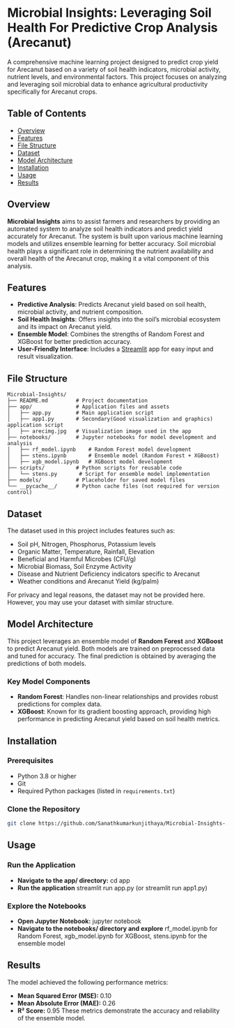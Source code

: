 # Microbial Insights: Leveraging Soil Health For Predictive Crop Analysis (Arecanut)

A comprehensive machine learning project designed to predict crop yield for Arecanut based on a variety of soil health indicators, microbial activity, nutrient levels, and environmental factors. This project focuses on analyzing and leveraging soil microbial data to enhance agricultural productivity specifically for Arecanut crops.

## Table of Contents
- [Overview](#overview)
- [Features](#features)
- [File Structure](#file-structure)
- [Dataset](#dataset)
- [Model Architecture](#model-architecture)
- [Installation](#installation)
- [Usage](#usage)
- [Results](#results)


## Overview
**Microbial Insights** aims to assist farmers and researchers by providing an automated system to analyze soil health indicators and predict yield accurately for Arecanut. The system is built upon various machine learning models and utilizes ensemble learning for better accuracy. Soil microbial health plays a significant role in determining the nutrient availability and overall health of the Arecanut crop, making it a vital component of this analysis.

## Features
- **Predictive Analysis**: Predicts Arecanut yield based on soil health, microbial activity, and nutrient composition.
- **Soil Health Insights**: Offers insights into the soil’s microbial ecosystem and its impact on Arecanut yield.
- **Ensemble Model**: Combines the strengths of Random Forest and XGBoost for better prediction accuracy.
- **User-Friendly Interface**: Includes a [Streamlit](https://streamlit.io/) app for easy input and result visualization.

## File Structure
```plaintext
Microbial-Insights/
├── README.md         # Project documentation
├── app/              # Application files and assets
│   ├── app.py        # Main application script
│   ├── app1.py       # Secondary(Good visualization and graphics) application script
│   ├── arecimg.jpg   # Visualization image used in the app
├── notebooks/        # Jupyter notebooks for model development and analysis
│   ├── rf_model.ipynb    # Random Forest model development
│   ├── stens.ipynb       # Ensemble model (Random Forest + XGBoost)
│   ├── xgb_model.ipynb   # XGBoost model development
├── scripts/          # Python scripts for reusable code
│   └── stens.py       # Script for ensemble model implementation
├── models/           # Placeholder for saved model files
└── __pycache__/      # Python cache files (not required for version control)
```

## Dataset
The dataset used in this project includes features such as:
- Soil pH, Nitrogen, Phosphorus, Potassium levels
- Organic Matter, Temperature, Rainfall, Elevation
- Beneficial and Harmful Microbes (CFU/g)
- Microbial Biomass, Soil Enzyme Activity
- Disease and Nutrient Deficiency indicators specific to Arecanut
- Weather conditions and Arecanut Yield (kg/palm)

For privacy and legal reasons, the dataset may not be provided here. However, you may use your dataset with similar structure.

## Model Architecture
This project leverages an ensemble model of **Random Forest** and **XGBoost** to predict Arecanut yield. Both models are trained on preprocessed data and tuned for accuracy. The final prediction is obtained by averaging the predictions of both models. 

### Key Model Components
- **Random Forest**: Handles non-linear relationships and provides robust predictions for complex data.
- **XGBoost**: Known for its gradient boosting approach, providing high performance in predicting Arecanut yield based on soil health metrics.

## Installation

### Prerequisites
- Python 3.8 or higher
- Git
- Required Python packages (listed in `requirements.txt`)

### Clone the Repository
```bash
git clone https://github.com/Sanathkumarkunjithaya/Microbial-Insights-.git
  ```
## Usage

### Run the Application
- **Navigate to the app/ directory:** cd app
- **Run the application** streamlit run app.py (or streamlit run app1.py)

### Explore the Notebooks
- **Open Jupyter Notebook:** jupyter notebook
- **Navigate to the notebooks/ directory and explore** rf_model.ipynb for Random Forest, xgb_model.ipynb for XGBoost, stens.ipynb for the ensemble model

## Results

The model achieved the following performance metrics:

- **Mean Squared Error (MSE):** 0.10
- **Mean Absolute Error (MAE):** 0.26
- **R² Score:** 0.95
These metrics demonstrate the accuracy and reliability of the ensemble model.

